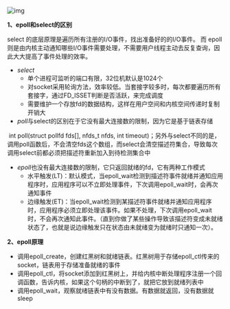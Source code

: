 ![img](https://pic4.zhimg.com/v2-297f02984ce77328b456cef5f7699d0f_r.jpg)



**1、epoll和select的区别**

select 的底层原理是遍历所有注册的I/O事件，找出准备好的的I/O事件。
而 epoll 则是由内核主动通知哪些I/O事件需要处理，不需要用户线程主动去反复查询，因此大大提高了事件处理的效率。

+ *select* 
  - 单个进程可监听的端口有限，32位机默认是1024个
  - 对socket采用轮询方法，效率较低。当套接字较多时，每次都要遍历所有套接字，通过FD_ISSET判断是否活跃，来完成调度
  - 需要维护一个存放fd的数据结构，这样在用户空间和内核空间传递时复制开销大
+ *poll*与select的区别在于它没有最大连接数的限制，因为它是基于链表存储

​       int poll(struct pollfd fds[], nfds_t nfds, int timeout)；另外与select不同的是，调用poll函数后，不会清空fds这个数组，而select会清空描述符集合，导致每次调用select前都必须把描述符重新加入到待检测集合中

+ *epoll*也没有最大连接数的限制，它只返回就绪的fd，它有两种工作模式
  - 水平触发(LT)：默认模式，当epoll_wait检测到描述符事件就绪并通知应用程序时，应用程序可以不立即处理事件，下次调用epoll_wait时，会再次通知事件
  - 边缘触发(ET)：当epoll_wait检测到某描述符事件就绪并通知应用程序时，应用程序必须立即处理该事件。如果不处理，下次调用epoll_wait时，不会再次通知此事件。（直到你做了某些操作导致该描述符变成未就绪状态了，也就是说边缘触发只在状态由未就绪变为就绪时只通知一次）。

**2、epoll原理**

+ 调用epoll_create，创建红黑树和就绪链表。红黑树用于存储epoll_ctl传来的socket，链表用于存储准备就绪的事件
+ 调用epoll_ctl，将socket添加到红黑树上，并给内核中断处理程序注册一个回调函数，告诉内核，如果这个句柄的中断到了，就把它放到就绪列表中
+ 调用epoll_wait，观察就绪链表中有没有数据。有数据就返回，没有数据就sleep

